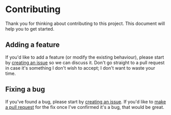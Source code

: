 # Contributing

Thank you for thinking about contributing to this project. This document will
help you to get started.

## Adding a feature

If you'd like to add a feature (or modify the existing behaviour), please start
by [creating an issue][create_issue] so we can discuss it. Don't go straight to
a pull request in case it's something I don't wish to accept; I don't want to
waste your time.

## Fixing a bug

If you've found a bug, please start by [creating an issue][create_issue]. If
you'd like to [make a pull request][create_pr] for the fix once I've confirmed
it's a bug, that would be great.

[create_issue]: https://github.com/monooso/avataraas/issues/new
[create_pr]: https://github.com/monooso/avataraas/compare
